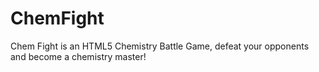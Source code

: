 ChemFight
=========

Chem Fight is an HTML5 Chemistry Battle Game, defeat your opponents and become a chemistry master!